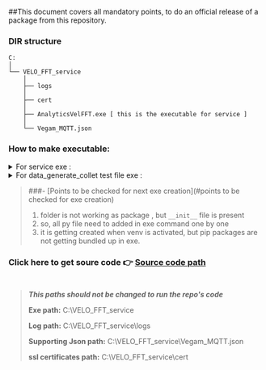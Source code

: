 ##This document covers all mandatory points, to do an official release of a package from this repository.

### DIR structure
```
C:
│
└── VELO_FFT_service
    │
    ├── logs
    │
    ├── cert
    │
    ├── AnalyticsVelFFT.exe [ this is the executable for service ]
    │
    └── Vegam_MQTT.json

```


### How to make executable:
<details>
<summary>
  For service exe :
</summary>
<br>

- activate virtual env with provided <span style="color:green;">requirements_dev.txt</span> 
- run this command: 
```
pyinstaller --add-data "path to \AnalyticsJsonHandler.py;." --add-data "path to \AnalyticsMqtt.py;." --hidden-import paho.mqtt.client --hidden-import paho.mqtt.publish --hidden-import paho.mqtt.subscribe --hidden-import pandas --hidden-import scipy --onefile AnalyticsVelFFT.py
```

`check README for example case which is done in a local PC`

</details>
<details>
<summary>
  For data_generate_collet test file exe :
</summary>
<br>

```pyinstaller  --onefile data_generator_collector.py```
 
</details>


[comment]: <> (<span style="color:orange;">-purbasha</span>)

>###- [Points to be checked for next exe creation](#points to be checked for exe creation)
>1. folder is not working as package , but `__init__` file is present
>2. so, all py file need to added in exe command one by one
>3. it is getting created when venv is activated, but pip packages are not
   getting bundled up in exe.
 



### Click here to get soure code 👉  [Source code path](Software/src)
#



> ***This paths should not be changed to run the repo's code***
> 
> **Exe path:** C:\VELO_FFT_service 
> 
> **Log path:** C:\VELO_FFT_service\logs 
> 
> **Supporting Json path:** C:\VELO_FFT_service\Vegam_MQTT.json 
> 
> **ssl certificates path:** C:\VELO_FFT_service\cert
